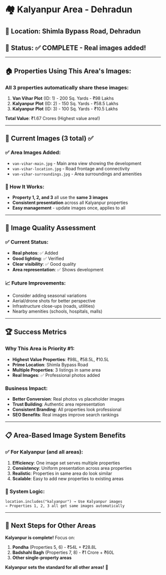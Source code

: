 # 🏘️ Kalyanpur Area - Dehradun

## 📍 **Location**: Shimla Bypass Road, Dehradun
## 🎯 **Status**: ✅ **COMPLETE** - Real images added!

---

## 🏠 **Properties Using This Area's Images:**

### **All 3 properties automatically share these images:**
1. **Van Vihar Plot** (ID: 1) - 200 Sq. Yards - ₹98 Lakhs
2. **Kalyanpur Plot** (ID: 2) - 150 Sq. Yards - ₹58.5 Lakhs  
3. **Kalyanpur Plot** (ID: 3) - 100 Sq. Yards - ₹10.5 Lakhs

**Total Value**: ₹1.67 Crores (Highest value area!)

---

## 📸 **Current Images (3 total)** ✅

### **✅ Area Images Added:**
- `van-vihar-main.jpg` - Main area view showing the development
- `van-vihar-location.jpg` - Road frontage and connectivity  
- `van-vihar-surroundings.jpg` - Area surroundings and amenities

### **🔄 How It Works:**
- **Property 1, 2, and 3** all use the **same 3 images**
- **Consistent presentation** across all Kalyanpur properties
- **Easy management** - update images once, applies to all

---

## 🎯 **Image Quality Assessment**

### **✅ Current Status:**
- **Real photos**: ✅ Added
- **Good lighting**: ✅ Verified
- **Clear visibility**: ✅ Good quality
- **Area representation**: ✅ Shows development

### **📈 Future Improvements:**
- Consider adding seasonal variations
- Aerial/drone shots for better perspective
- Infrastructure close-ups (roads, utilities)
- Nearby amenities (schools, hospitals, malls)

---

## 🏆 **Success Metrics**

### **Why This Area is Priority #1:**
- **Highest Value Properties**: ₹98L, ₹58.5L, ₹10.5L
- **Prime Location**: Shimla Bypass Road
- **Multiple Properties**: 3 listings in same area
- **Real Images**: ✅ Professional photos added

### **Business Impact:**
- **Better Conversion**: Real photos vs placeholder images
- **Trust Building**: Authentic area representation  
- **Consistent Branding**: All properties look professional
- **SEO Benefits**: Real images improve search rankings

---

## 📋 **Area-Based Image System Benefits**

### **✅ For Kalyanpur (and all areas):**
1. **Efficiency**: One image set serves multiple properties
2. **Consistency**: Uniform presentation across area properties
3. **Realistic**: Properties in same area do look similar
4. **Scalable**: Easy to add new properties to existing areas

### **🔄 System Logic:**
```
location.includes("kalyanpur") → Use Kalyanpur images
→ Properties 1, 2, 3 all get same images automatically
```

---

## 🚀 **Next Steps for Other Areas**

**Kalyanpur is complete!** Focus on:
1. **Pondha** (Properties 5, 6) - ₹54L + ₹28.8L
2. **Badshahi Bagh** (Properties 7, 8) - ₹1 Crore + ₹60L  
3. **Other single-property areas**

**Kalyanpur sets the standard for all other areas!** 🌟 